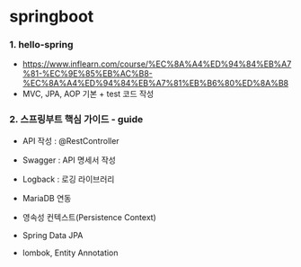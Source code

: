 # springboot

### 1. hello-spring
- https://www.inflearn.com/course/%EC%8A%A4%ED%94%84%EB%A7%81-%EC%9E%85%EB%AC%B8-%EC%8A%A4%ED%94%84%EB%A7%81%EB%B6%80%ED%8A%B8
- MVC, JPA, AOP 기본 + test 코드 작성


### 2. 스프링부트 핵심 가이드 - guide
- API 작성 : @RestController 
- Swagger : API 명세서 작성
- Logback : 로깅 라이브러리

- MariaDB 연동
- 영속성 컨텍스트(Persistence Context)
- Spring Data JPA
- lombok, Entity Annotation
